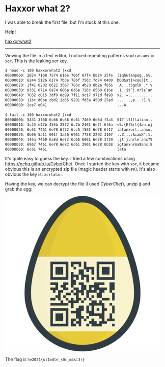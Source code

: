 # Haxxor what 2?
I was able to break the first file, but I'm stuck at this one.

Help!

[haxxorwhat2](haxxorwhat2)

---

Viewing the file in a text editor, I noticed repeating patterns such as `anx` or `xor`.
This is the leaking _xor_ key. 

```
$ head -c 100 haxxorwhat2 |xxd
00000000: 2824 7168 7574 616e 706f 67f4 b024 25fe  ($qhutanpog..$%.
00000010: 6244 5126 6174 7b3e 786f 756c 7d74 0409  bDQ&at{>xoul}t..
00000020: 1f41 0202 0621 3567 786c 4b20 8b2a f856  .A...!5gxlK .*.V
00000030: 9331 0714 6a74 606a 8d6e 726c 6560 616e  .1..jt`j.nrle`an
00000040: 7832 c815 3df8 8c99 7f11 9c17 971d fa98  x2..=...........
00000050: 11bc d6be cbd2 2c65 9201 fd3a 450d 25ed  ......,e...:E.%.
00000060: 2ce7 e041                                ,..A

$ tail -c 100 haxxorwhat2 |xxd
00000000: 5331 3f60 6c66 6c66 6c61 7469 6e6d f7a3  S1?`lflflatinm..
00000010: 3c25 e47b 455b 2572 6c7b 2461 6e7f 6f6a  <%.{E[%rl{$an.oj
00000020: 6c61 7461 6e78 6f72 6cc5 f561 6e78 6f17  latanxorl..anxo.
00000030: 0b06 5a11 001f 3a26 6961 7758 2292 3107  ..Z...:&iawX".1.
00000040: 146a 7460 6a8d 6e72 6c65 6061 6e78 3f39  .jt`j.nrle`anx?9
00000050: 6967 7461 6e78 6e72 6d61 3961 6e78 0b38  igtanxnrma9anx.8
00000060: 6c61 7461                                lata
```

It's quite easy to guess the key. I tried a few combinations using https://gchq.github.io/CyberChef.
Once I started the key with `xor`, it became obvious this is an encrypted zip file (magic header starts with `PK`). 
It's also obvious the key is: `xorlatan`.

Having the key, we can decrypt the file (I used _CyberChef_), unzip [it](haxxorwhat2.zip) and grab the egg:

![](egg.png)

The flag is `he2021{ul1m4te_x0r_m4st3r}`